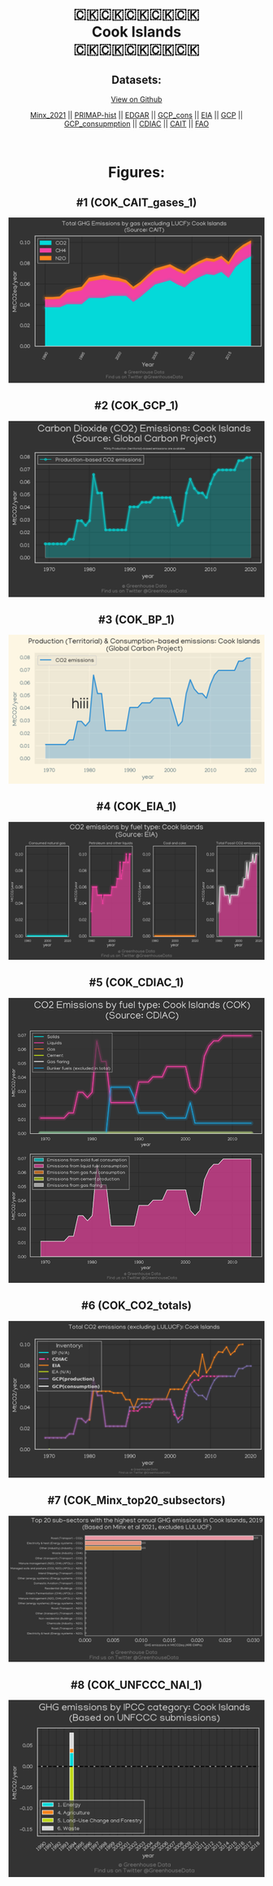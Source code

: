 
<center>
<h1 align="center">
🇨🇰🇨🇰🇨🇰🇨🇰🇨🇰
<br>
Cook Islands
<br>
🇨🇰🇨🇰🇨🇰🇨🇰🇨🇰
</h1>
<h2>Datasets:</h2>
<p><a href="https://github.com/dquintani/GreenhouseData/tree/master/country_data/COK_Cook Islands/data">View on Github</a>
<br></p><p><a href="data/COK_Minx_2021.csv">Minx_2021</a> || <a href="data/COK_PRIMAP-hist.csv">PRIMAP-hist</a> || <a href="data/COK_EDGAR.csv">EDGAR</a> || <a href="data/COK_GCP_cons.csv">GCP_cons</a> || <a href="data/COK_EIA.csv">EIA</a> || <a href="data/COK_GCP.csv">GCP</a> || <a href="data/COK_GCP_consupmption.csv">GCP_consupmption</a> || <a href="data/COK_CDIAC.csv">CDIAC</a> || <a href="data/COK_CAIT.csv">CAIT</a> || <a href="data/COK_FAO.csv">FAO</a></p><p><br></p>
<h1>Figures:</h1><h2>#1 (COK_CAIT_gases_1)</h2>
<p><img alt="" src="figures/COK_CAIT_gases_1.png" /></p><h2>#2 (COK_GCP_1)</h2>
<p><img alt="" src="figures/COK_GCP_1.png" /></p><h2>#3 (COK_BP_1)</h2>
<p><img alt="" src="figures/COK_BP_1.png" /></p><h2>#4 (COK_EIA_1)</h2>
<p><img alt="" src="figures/COK_EIA_1.png" /></p><h2>#5 (COK_CDIAC_1)</h2>
<p><img alt="" src="figures/COK_CDIAC_1.png" /></p><h2>#6 (COK_CO2_totals)</h2>
<p><img alt="" src="figures/COK_CO2_totals.png" /></p><h2>#7 (COK_Minx_top20_subsectors)</h2>
<p><img alt="" src="figures/COK_Minx_top20_subsectors.png" /></p><h2>#8 (COK_UNFCCC_NAI_1)</h2>
<p><img alt="" src="figures/COK_UNFCCC_NAI_1.png" /></p>